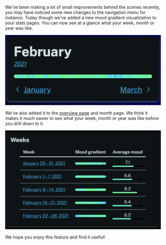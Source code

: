 We've been making a lot of small improvements behind the scenes recently, you may have noticed some new changes to the navigation menu for instance. Today though we've added a new mood gradient visualization to your stats pages. You can now see at a glance what your week, month or year was like.

![Screenshot demonstrating the new mood gradient feature](screenshot-1.png "Screenshot demonstrating the new mood gradient feature")

We've also added it to the [overview page](/stats) and month page. We think it makes it much easier to see what your week, month or year was like before you drill down to it.

![Screenshot demonstrating the new mood gradient feature in the weeks table](screenshot-2.png "Screenshot demonstrating the new mood gradient feature in the weeks table")

We hope you enjoy this feature and find it useful!
